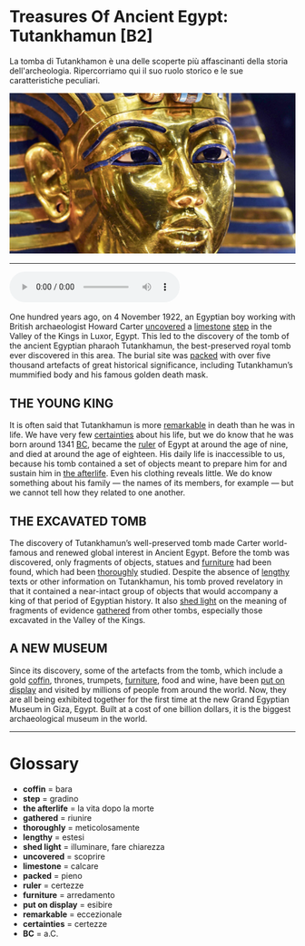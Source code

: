 # Treasures Of Ancient Egypt: Tutankhamun   [B2]

La tomba di Tutankhamon è una delle scoperte più affascinanti della storia dell'archeologia. Ripercorriamo qui il suo ruolo storico e le sue caratteristiche peculiari.

![](Treasures%20Of%20Ancient%20Egypt%20Tutankhamun.jpg)

--------------

<div>
<audio controls autoplay>
    <source src="https://raw.githubusercontent.com/dartie/speakup/main/2022-11/Treasures%20Of%20Ancient%20Egypt%20Tutankhamun.mp3" type="audio/mpeg">
</audio>
</div>


One hundred years ago, on 4 November 1922, an Egyptian boy working with British archaeologist Howard Carter [uncovered](## "scoprire") a [limestone](## "calcare") [step](## "gradino") in the Valley of the Kings in Luxor, Egypt. This led to the discovery of the tomb of the ancient Egyptian pharaoh Tutankhamun, the best-preserved royal tomb ever discovered in this area. The burial site was [packed](## "pieno") with over five thousand artefacts of great historical significance, including Tutankhamun’s mummified body and his famous golden death mask.

## THE YOUNG KING
It is often said that Tutankhamun is more [remarkable](## "eccezionale") in death than he was in life. We have very few [certainties](## "certezze") about his life, but we do know that he was born around 1341 [BC](## "a.C."), became the [ruler](## "certezze") of Egypt at around the age of nine, and died at around the age of eighteen. His daily life is inaccessible to us, because his tomb contained a set of objects meant to prepare him for and sustain him in [the afterlife](## "la vita dopo la morte"). Even his clothing reveals little. We do know something about his family — the names of its members, for example — but we cannot tell how they related to one another.

## THE EXCAVATED TOMB
The discovery of Tutankhamun’s well-preserved tomb made Carter world-famous and renewed global interest in Ancient Egypt. Before the tomb was discovered, only fragments of objects, statues and [furniture](## "arredamento") had been found, which had been [thoroughly](## "meticolosamente") studied. Despite the absence of [lengthy](## "estesi") texts or other information on Tutankhamun, his tomb proved revelatory in that it contained a near-intact group of objects that would accompany a king of that period of Egyptian history. It also [shed light](## "illuminare, fare chiarezza") on the meaning of fragments of evidence [gathered](## "riunire") from other tombs, especially those excavated in the Valley of the Kings.

## A NEW MUSEUM
Since its discovery, some of the artefacts from the tomb, which include a gold [coffin](## "bara"), thrones, trumpets, [furniture](## "arredamento"), food and wine, have been [put on display](## "esibire") and visited by millions of people from around the world. Now, they are all being exhibited together for the first time at the new Grand Egyptian Museum in Giza, Egypt. Built at a cost of one billion dollars, it is the biggest archaeological museum in the world.

--------------

<div style = "display:block; clear:both; page-break-after:always;"></div>

# Glossary
* **coffin** = bara
* **step** = gradino
* **the afterlife** = la vita dopo la morte
* **gathered** = riunire
* **thoroughly** = meticolosamente
* **lengthy** = estesi
* **shed light** = illuminare, fare chiarezza
* **uncovered** = scoprire
* **limestone** = calcare
* **packed** = pieno
* **ruler** = certezze
* **furniture** = arredamento
* **put on display** = esibire
* **remarkable** = eccezionale
* **certainties** = certezze
* **BC** = a.C.
